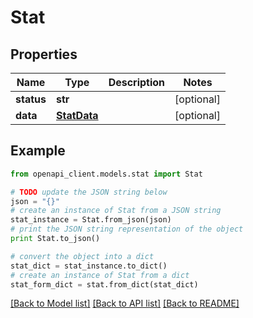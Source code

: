 # Stat


## Properties
Name | Type | Description | Notes
------------ | ------------- | ------------- | -------------
**status** | **str** |  | [optional] 
**data** | [**StatData**](StatData.md) |  | [optional] 

## Example

```python
from openapi_client.models.stat import Stat

# TODO update the JSON string below
json = "{}"
# create an instance of Stat from a JSON string
stat_instance = Stat.from_json(json)
# print the JSON string representation of the object
print Stat.to_json()

# convert the object into a dict
stat_dict = stat_instance.to_dict()
# create an instance of Stat from a dict
stat_form_dict = stat.from_dict(stat_dict)
```
[[Back to Model list]](../README.md#documentation-for-models) [[Back to API list]](../README.md#documentation-for-api-endpoints) [[Back to README]](../README.md)


